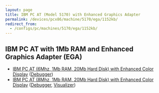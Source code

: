 ```yaml
---
layout: page
title: IBM PC AT (Model 5170) with Enhanced Graphics Adapter
permalink: /devices/pcx86/machine/5170/ega/1152kb/
redirect_from:
  - /configs/pc/machines/5170/ega/1152kb/
---
```


IBM PC AT with 1Mb RAM and Enhanced Graphics Adapter (EGA)
----------------------------------------------------------

* [IBM PC AT (6Mhz, 1Mb RAM, 20Mb Hard Disk) with Enhanced Color Display](/devices/pcx86/machine/5170/ega/1152kb/rev1/) ([Debugger](/devices/pcx86/machine/5170/ega/1152kb/rev1/debugger/))
* [IBM PC AT (8Mhz, 1Mb RAM, 20Mb Hard Disk) with Enhanced Color Display](/devices/pcx86/machine/5170/ega/1152kb/rev3/) ([Debugger](/devices/pcx86/machine/5170/ega/1152kb/rev3/debugger/), [Visualizer](/devices/pcx86/machine/5170/ega/1152kb/rev3/debugger/visual/))
